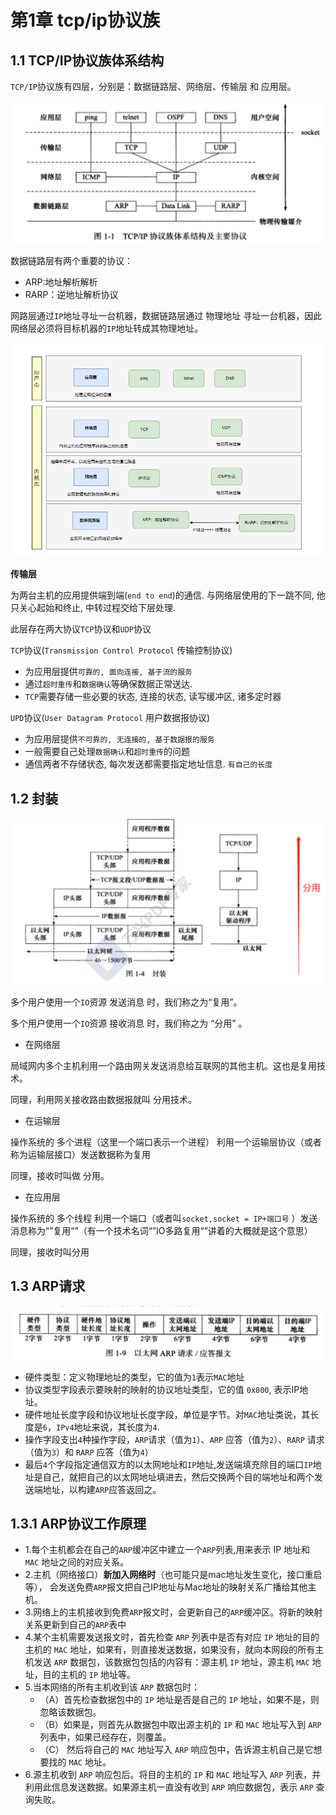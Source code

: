 # 第1章 tcp/ip协议族

## 1.1 TCP/IP协议族体系结构
`TCP/IP`协议族有四层，分别是：数据链路层、网络层、传输层 和 应用层。

![](./img/01tcpip01.png)

数据链路层有两个重要的协议：
- ARP:地址解析解析
- RARP：逆地址解析协议

网路层通过`IP`地址寻址一台机器，数据链路层通过 物理地址 寻址一台机器，因此网络层必须将目标机器的`IP`地址转成其物理地址。

![](./img/01tcpip02.png)

**传输层**

为两台主机的应用提供端到端(`end to end`)的通信. 与网络层使用的下一跳不同, 他只关心起始和终止, 中转过程交给下层处理.

此层存在两大协议`TCP`协议和`UDP`协议

`TCP`协议(`Transmission Control Protocol` 传输控制协议)

- 为应用层提供`可靠的, 面向连接, 基于流的服务`
- 通过`超时重传`和`数据确认`等确保数据正常送达.
- `TCP`需要存储一些必要的状态, 连接的状态, 读写缓冲区, 诸多定时器

`UPD`协议(`User Datagram Protocol` 用户数据报协议)

- 为应用层提供`不可靠的, 无连接的, 基于数据报的服务`
- 一般需要自己处理`数据确认`和`超时重传`的问题
- 通信两者不存储状态, 每次发送都需要指定地址信息. `有自己的长度`

## 1.2 封装

![](./img/01tcpip03.png)

多个用户使用一个`IO`资源 发送消息 时，我们称之为“复用”。

多个用户使用一个`IO`资源 接收消息 时，我们称之为 “分用” 。

- 在网络层

局域网内多个主机利用一个路由网关发送消息给互联网的其他主机。这也是复用技术。

同理，利用网关接收路由数据报就叫 分用技术。

- 在运输层

操作系统的 多个进程（这里一个端口表示一个进程） 利用一个运输层协议（或者称为运输层接口）发送数据称为复用

同理，接收时叫做 分用。

- 在应用层

操作系统的 多个线程 利用一个端口（或者叫`socket,socket = IP+端口号` ）发送消息称为“”复用“”（有一个技术名词“”IO多路复用“”讲着的大概就是这个意思）

同理，接收时叫分用

## 1.3 ARP请求

![](./img/01tcpip04.png)

- 硬件类型：定义物理地址的类型，它的值为`1`表示`MAC`地址
- 协议类型字段表示要映射的映射的协议地址类型，它的值 `0x800`, 表示IP地址。
- 硬件地址长度字段和协议地址长度字段，单位是字节。对`MAC`地址类说，其长度是`6`，`IPv4`地址来说，其长度为`4`.
- 操作字段支出`4`种操作字段，`ARP`请求（值为`1`）、`ARP` 应答（值为`2`）、`RARP` 请求（值为`3`）和 `RARP` 应答（值为`4`）
- 最后`4`个字段指定通信双方的以太网地址和`IP`地址,发送端填充除目的端口`IP`地址是自己，就把自己的以太网地址填进去，然后交换两个目的端地址和两个发送端地址，以构建`ARP`应答返回之。

## 1.3.1 ARP协议工作原理
- 1.每个主机都会在自己的`ARP`缓冲区中建立一个`ARP`列表,用来表示 IP 地址和 `MAC` 地址之间的对应关系。
- 2.主机（网络接口）**新加入网络时**（也可能只是mac地址发生变化，接口重启等）， 会发送免费`ARP`报文把自己IP地址与Mac地址的映射关系广播给其他主机。
- 3.网络上的主机接收到免费`ARP`报文时，会更新自己的`ARP`缓冲区。将新的映射关系更新到自己的`ARP`表中
- 4.某个主机需要发送报文时，首先检查 `ARP` 列表中是否有对应 `IP` 地址的目的主机的 `MAC` 地址，如果有，则直接发送数据，如果没有，就向本网段的所有主机发送 `ARP` 数据包，该数据包包括的内容有：源主机 `IP` 地址，源主机 `MAC` 地址，目的主机的 `IP` 地址等。
- 5.当本网络的所有主机收到该 `ARP` 数据包时：
  - （A）首先检查数据包中的 `IP` 地址是否是自己的 `IP` 地址，如果不是，则忽略该数据包。
  - （B）如果是，则首先从数据包中取出源主机的 `IP` 和 `MAC` 地址写入到 `ARP` 列表中，如果已经存在，则覆盖。
  - （C） 然后将自己的 `MAC` 地址写入 `ARP` 响应包中，告诉源主机自己是它想要找的 `MAC` 地址。
- 6.源主机收到 `ARP` 响应包后。将目的主机的 `IP` 和 `MAC` 地址写入 `ARP` 列表，并利用此信息发送数据。如果源主机一直没有收到 `ARP` 响应数据包，表示 `ARP` 查询失败。


